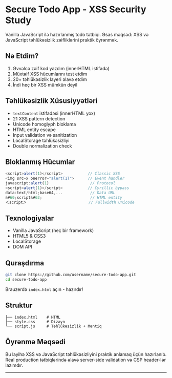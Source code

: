 # Secure Todo App - XSS Security Study

Vanilla JavaScript ilə hazırlanmış todo tətbiqi. Əsas məqsəd: XSS və JavaScript təhlükəsizlik zəifliklərini praktik öyrənmək.

## Nə Etdim?

1. Əvvəlcə zəif kod yazdım (innerHTML istifadə)
2. Müxtəif XSS hücumlarını test etdim
3. 20+ təhlükəsizlik layeri əlavə etdim
4. İndi heç bir XSS mümkün deyil

## Təhlükəsizlik Xüsusiyyətləri

- `textContent` istifadəsi (innerHTML yox)
- 21 XSS pattern detection
- Unicode homoglyph bloklama
- HTML entity escape
- Input validation və sanitization
- LocalStorage təhlükəsizliyi
- Double normalization check

## Bloklanmış Hücumlar

```javascript
<script>alert(1)</script>           // Classic XSS
<img src=x onerror="alert(1)">      // Event handler
javascript:alert(1)                  // Protocol
<scrіpt>alert(1)</scrіpt>           // Cyrillic bypass
data:text/html;base64,...            // Data URL
&#60;script&#62;                     // HTML entity
＜script＞                           // Fullwidth Unicode
```

## Texnologiyalar

- Vanilla JavaScript (heç bir framework)
- HTML5 & CSS3
- LocalStorage
- DOM API

## Quraşdırma

```bash
git clone https://github.com/username/secure-todo-app.git
cd secure-todo-app
```

Brauzerdə `index.html` açın - hazırdır!

## Struktur

```
├── index.html    # HTML
├── style.css     # Dizayn
└── script.js     # Təhlükəsizlik + Məntiq
```

## Öyrənmə Məqsədi

Bu layihə XSS və JavaScript təhlükəsizliyini praktik anlamaq üçün hazırlanıb. Real production tətbiqlərində əlavə server-side validation və CSP header-lər lazımdır.

---
